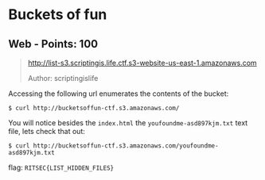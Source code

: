 # Buckets of fun

## Web - Points: 100

> http://list-s3.scriptingis.life.ctf.s3-website-us-east-1.amazonaws.com
>
> 
>
> Author: scriptingislife
>

Accessing the following url enumerates the contents of the bucket:

	$ curl http://bucketsoffun-ctf.s3.amazonaws.com/

You will notice besides the `index.html` the `youfoundme-asd897kjm.txt` text file, lets check that out:

	$ curl http://bucketsoffun-ctf.s3.amazonaws.com/youfoundme-asd897kjm.txt

flag: `RITSEC{LIST_HIDDEN_FILES}`